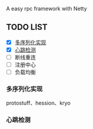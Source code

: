 A easy rpc framework with Netty

## TODO LIST

* [x] [多序列化实现](#多序列化实现)
* [x] [心跳检测](#心跳检测)
* [ ] 断线重连
* [ ] 注册中心
* [ ] 负载均衡

### 多序列化实现
protostuff、hession、kryo

### 心跳检测